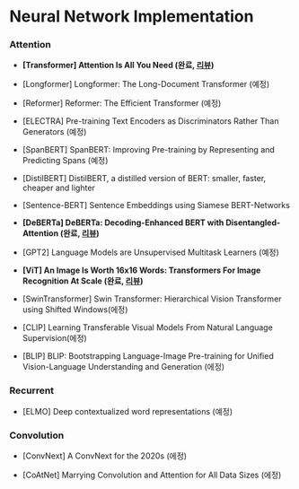 # Neural Network Implementation

### Attention
- **[Transformer] Attention Is All You Need (완료, [리뷰](https://qcqced123.github.io/nlp/transformer))**

- [Longformer] Longformer: The Long-Document Transformer (예정)

- [Reformer] Reformer: The Efficient Transformer (예정)

- [ELECTRA] Pre-training Text Encoders as Discriminators Rather Than Generators (예정)

- [SpanBERT] SpanBERT: Improving Pre-training by Representing and Predicting Spans (예정)

- [DistilBERT] DistilBERT, a distilled version of BERT: smaller, faster, cheaper and lighter

- [Sentence-BERT] Sentence Embeddings using Siamese BERT-Networks

- **[DeBERTa] DeBERTa: Decoding-Enhanced BERT with Disentangled-Attention (완료, [리뷰](https://qcqced123.github.io/nlp/deberta))**
- [GPT2] Language Models are Unsupervised Multitask Learners (예정)

- **[ViT] An Image Is Worth 16x16 Words: Transformers For Image Recognition At Scale (완료, [리뷰](https://qcqced123.github.io/cv/vit))**

- [SwinTransformer] Swin Transformer: Hierarchical Vision Transformer using Shifted Windows(에정)

- [CLIP] Learning Transferable Visual Models From Natural Language Supervision(에정)
 
- [BLIP] BLIP: Bootstrapping Language-Image Pre-training for Unified Vision-Language Understanding and Generation (에정)


### Recurrent 
- [ELMO] Deep contextualized word representations (예정)

### Convolution 
- [ConvNext] A ConvNext for the 2020s (에정)

- [CoAtNet] Marrying Convolution and Attention for All Data Sizes (에정)
